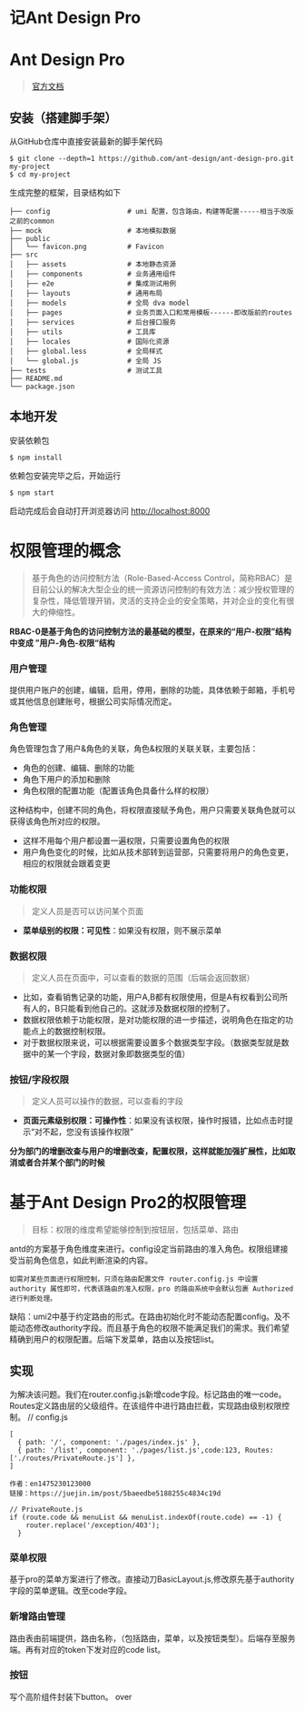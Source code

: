 # 记Ant Design Pro

# Ant Design Pro

> [官方文档](https://pro.ant.design/docs/getting-started-cn)

## 安装（搭建脚手架）

从GitHub仓库中直接安装最新的脚手架代码

```
$ git clone --depth=1 https://github.com/ant-design/ant-design-pro.git my-project
$ cd my-project
```

生成完整的框架，目录结构如下

```
├── config                   # umi 配置，包含路由，构建等配置-----相当于改版之前的common
├── mock                     # 本地模拟数据
├── public
│   └── favicon.png          # Favicon
├── src
│   ├── assets               # 本地静态资源
│   ├── components           # 业务通用组件
│   ├── e2e                  # 集成测试用例
│   ├── layouts              # 通用布局
│   ├── models               # 全局 dva model
│   ├── pages                # 业务页面入口和常用模板------即改版前的routes
│   ├── services             # 后台接口服务
│   ├── utils                # 工具库
│   ├── locales              # 国际化资源
│   ├── global.less          # 全局样式
│   └── global.js            # 全局 JS
├── tests                    # 测试工具
├── README.md
└── package.json
```

## 本地开发

安装依赖包

```
$ npm install
```

依赖包安装完毕之后，开始运行

```
$ npm start
```

启动完成后会自动打开浏览器访问 [http://localhost:8000](http://localhost:8000/)

# 权限管理的概念

> 基于角色的访问控制方法（Role-Based-Access Control，简称RBAC）是目前公认的解决大型企业的统一资源访问控制的有效方法：减少授权管理的复杂性，降低管理开销，灵活的支持企业的安全策略，并对企业的变化有很大的伸缩性。

**RBAC-0是基于角色的访问控制方法的最基础的模型，在原来的“用户-权限”结构中变成 ”用户-角色-权限“结构**

### 用户管理

提供用户账户的创建，编辑，启用，停用，删除的功能，具体依赖于邮箱，手机号或其他信息创建账号，根据公司实际情况而定。

### 角色管理

角色管理包含了用户&角色的关联，角色&权限的关联关联，主要包括：

- 角色的创建、编辑、删除的功能
- 角色下用户的添加和删除
- 角色权限的配置功能（配置该角色具备什么样的权限）

这种结构中，创建不同的角色，将权限直接赋予角色，用户只需要关联角色就可以获得该角色所对应的权限。

- 这样不用每个用户都设置一遍权限，只需要设置角色的权限
- 用户角色变化的时候，比如从技术部转到运营部，只需要将用户的角色变更，相应的权限就会跟着变更

### 功能权限

> 定义人员是否可以访问某个页面

- **菜单级别的权限：可见性**：如果没有权限，则不展示菜单

### 数据权限

> 定义人员在页面中，可以查看的数据的范围（后端会返回数据）

- 比如，查看销售记录的功能，用户A,B都有权限使用，但是A有权看到公司所有人的，B只能看到他自己的。这就涉及数据权限的控制了。
- 数据权限依赖于功能权限，是对功能权限的进一步描述，说明角色在指定的功能点上的数据控制权限。
- 对于数据权限来说，可以根据需要设置多个数据类型字段。（数据类型就是数据中的某一个字段，数据对象即数据类型的值）

### 按钮/字段权限

> 定义人员可以操作的数据，可以查看的字段

- **页面元素级别权限：可操作性**：如果没有该权限，操作时报错，比如点击时提示“对不起，您没有该操作权限”

**分为部门的增删改查与用户的增删改查，配置权限，这样就能加强扩展性，比如取消或者合并某个部门的时候**

# 基于Ant Design Pro2的权限管理

> 目标：权限的维度希望能够控制到按钮层，包括菜单、路由

antd的方案基于角色维度来进行。config设定当前路由的准入角色。权限组建接受当前角色信息，如此判断渲染的内容。

```
如需对某些页面进行权限控制，只须在路由配置文件 router.config.js 中设置 authority 属性即可，代表该路由的准入权限，pro 的路由系统中会默认包裹 Authorized 进行判断处理。
```

缺陷：umi2中基于约定路由的形式。在路由初始化时不能动态配置config。及不能动态修改authority字段。而且基于角色的权限不能满足我们的需求。我们希望精确到用户的权限配置。后端下发菜单，路由以及按钮list。

## 实现

为解决该问题。我们在router.config.js新增code字段。标记路由的唯一code。Routes定义路由层的父级组件。在该组件中进行路由拦截，实现路由级别权限控制。 // config.js

```
[
  { path: '/', component: './pages/index.js' },
  { path: '/list', component: './pages/list.js',code:123, Routes: ['./routes/PrivateRoute.js'] },
]

作者：en1475230123000
链接：https://juejin.im/post/5baeedbe5188255c4834c19d
```

```
// PrivateRoute.js 
if (route.code && menuList && menuList.indexOf(route.code) == -1) {
    router.replace('/exception/403');
  }
```

### 菜单权限

基于pro的菜单方案进行了修改。直接动刀BasicLayout.js,修改原先基于authority字段的菜单逻辑。改至code字段。

### 新增路由管理

路由表由前端提供，路由名称，（包括路由，菜单，以及按钮类型）。后端存至服务端。再有对应的token下发对应的code list。

### 按钮

写个高阶组件封装下button。 over